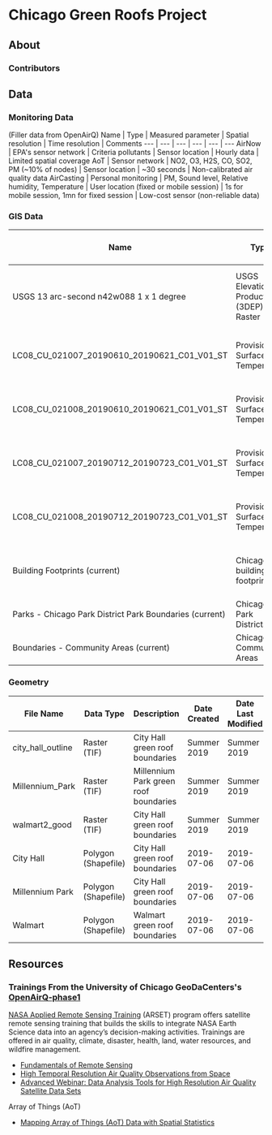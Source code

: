# Chicago Green Roofs Project

## About
### Contributors

## Data
### Monitoring Data
(Filler data from OpenAirQ)
Name | Type | Measured parameter | Spatial resolution | Time resolution | Comments
--- | --- | --- | --- | --- | --- 
AirNow | EPA's sensor network | Criteria pollutants | Sensor location | Hourly data | Limited spatial coverage
AoT | Sensor network | NO2, O3, H2S, CO, SO2, PM (~10% of nodes) | Sensor location | ~30 seconds | Non-calibrated air quality data
AirCasting | Personal monitoring | PM, Sound level, Relative humidity, Temperature | User location (fixed or mobile session) | 1s for mobile session, 1mn for fixed session | Low-cost sensor (non-reliable data)

### GIS Data

Name | Type | Measured parameter | Spatial resolution | Extent | Date Published | Date Last Modified | Source | Comments
--- | --- | --- | --- | --- | --- | --- | --- | ---
USGS 13 arc-second n42w088 1 x 1 degree | USGS Elevation Products (3DEP) - Raster | Elevation | 1/3 arc-second | 1 x 1 degree | 2017-08-24 | 2020-03-03 | [USGS](https://viewer.nationalmap.gov/basic/#productSearch) | Doesn't quite cover the northern tip of Chicago
LC08_CU_021007_20190610_20190621_C01_V01_ST | Provisional Surface Temperature | Land Surface Temperature (LST) - Raster | 30m |  | 2019-06-10 |  | [USGS](https://earthexplorer.usgs.gov/) | Northern half of Chicago
LC08_CU_021008_20190610_20190621_C01_V01_ST | Provisional Surface Temperature | Land Surface Temperature (LST) - Raster | 30m |  | 2019-06-10 |  | [USGS](https://earthexplorer.usgs.gov/) | Southern half of Chicago
LC08_CU_021007_20190712_20190723_C01_V01_ST | Provisional Surface Temperature | Land Surface Temperature (LST) - Raster | 30m |  | 2019-07-12 |  | [USGS](https://earthexplorer.usgs.gov/) | Northern half of Chicago
LC08_CU_021008_20190712_20190723_C01_V01_ST | Provisional Surface Temperature | Land Surface Temperature (LST) - Raster | 30m |  | 2019-07-12 |  | [USGS](https://earthexplorer.usgs.gov/) | Southern half of Chicago
Building Footprints (current) | Chicago building footprints | Shapefile | N/A | N/A | 2015-08-14 | 2018-07-11 | [City of Chicago](https://data.cityofchicago.org/Buildings/Building-Footprints-current-/hz9b-7nh8) | Large file, so a bit slow to process in ArcGIS
Parks - Chicago Park District Park Boundaries (current) | Chicago Park Districts | Shapefile | N/A | N/A | 2015-03-19 | 2019-08-05 | [City of Chicago](https://data.cityofchicago.org/Parks-Recreation/Parks-Chicago-Park-District-Park-Boundaries-curren/ej32-qgdr) |
Boundaries - Community Areas (current)  | Chicago Community Areas | Shapefile | N/A | N/A | 2013-01-06 | 2018-12-18 | [City of Chicago](https://data.cityofchicago.org/Facilities-Geographic-Boundaries/Boundaries-Community-Areas-current-/cauq-8yn6) |


### Geometry

File Name | Data Type | Description | Date Created | Date Last Modified | Creator | Last Modified By | Comments
--- | --- | --- | --- | --- | --- | --- | --- 
city_hall_outline | Raster (TIF) | City Hall green roof boundaries | Summer 2019 | Summer 2019 | Jacob Abramowitz | Jacob Abramowitz |  |
Millennium_Park | Raster (TIF) | Millennium Park green roof boundaries | Summer 2019 | Summer 2019 | Jacob Abramowitz | Jacob Abramowitz |  |
walmart2_good | Raster (TIF) | City Hall green roof boundaries | Summer 2019 | Summer 2019 | Jacob Abramowitz | Jacob Abramowitz |  |
City Hall | Polygon (Shapefile) | City Hall green roof boundaries | 2019-07-06 | 2019-07-06 | Natasha Stamler | Natasha Stamler | Built off of city_hall_outline |
Millennium Park | Polygon (Shapefile) | City Hall green roof boundaries | 2019-07-06 | 2019-07-06 | Natasha Stamler | Natasha Stamler | Built off of Millennium_Park |
Walmart | Polygon (Shapefile) | Walmart green roof boundaries | 2019-07-06 | 2019-07-06 | Natasha Stamler | Natasha Stamler | Built off of walmart2_good |


## Resources
### Trainings From the University of Chicago GeoDaCenters's [OpenAirQ-phase1](https://github.com/GeoDaCenter/OpenAirQ-phase1)
[NASA Applied Remote Sensing Training](https://arset.gsfc.nasa.gov) (ARSET) program offers satellite remote sensing training that builds the skills to integrate NASA Earth Science data into an agency’s decision-making activities. Trainings are offered in air quality, climate, disaster, health, land, water resources, and wildfire management.
* [Fundamentals of Remote Sensing](https://arset.gsfc.nasa.gov/webinars/fundamentals-remote-sensing)
* [High Temporal Resolution Air Quality Observations from Space](https://arset.gsfc.nasa.gov/airquality/webinars/2018-geospatial)
* [Advanced Webinar: Data Analysis Tools for High Resolution Air Quality Satellite Data Sets](https://arset.gsfc.nasa.gov/airquality/webinars/2018-hiresdatasets)

Array of Things (AoT)
* [Mapping Array of Things (AoT) Data with Spatial Statistics](https://geodacenter.github.io/aot-workshop/)

